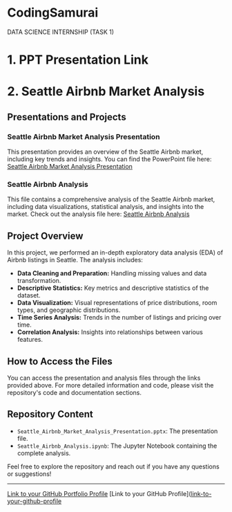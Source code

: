 # CodingSamurai
DATA SCIENCE INTERNSHIP (TASK 1)

# 1. PPT Presentation Link

# 2. Seattle Airbnb Market Analysis

## Presentations and Projects

### Seattle Airbnb Market Analysis Presentation
This presentation provides an overview of the Seattle Airbnb market, including key trends and insights. You can find the PowerPoint file here: [Seattle Airbnb Market Analysis Presentation]([[link-to-your-powerpoint-file](https://docs.google.com/presentation/d/1JTvc13nOmNuL4kDo0xQAi4X7VbGpjYCd/edit?usp=drive_link&ouid=112239983230799440814&rtpof=true&sd=true))

### Seattle Airbnb Analysis
This file contains a comprehensive analysis of the Seattle Airbnb market, including data visualizations, statistical analysis, and insights into the market. Check out the analysis file here: [Seattle Airbnb Analysis]([link-to-your-analysis-file](https://github.com/NgainShullai/CodingSamurai/blob/main/SeattleAirbnbDataset.ipynb))

## Project Overview
In this project, we performed an in-depth exploratory data analysis (EDA) of Airbnb listings in Seattle. The analysis includes:

- **Data Cleaning and Preparation:** Handling missing values and data transformation.
- **Descriptive Statistics:** Key metrics and descriptive statistics of the dataset.
- **Data Visualization:** Visual representations of price distributions, room types, and geographic distributions.
- **Time Series Analysis:** Trends in the number of listings and pricing over time.
- **Correlation Analysis:** Insights into relationships between various features.

## How to Access the Files
You can access the presentation and analysis files through the links provided above. For more detailed information and code, please visit the repository's code and documentation sections.

## Repository Content
- `Seattle_Airbnb_Market_Analysis_Presentation.pptx`: The presentation file.
- `Seattle_Airbnb_Analysis.ipynb`: The Jupyter Notebook containing the complete analysis.

Feel free to explore the repository and reach out if you have any questions or suggestions!

---

[Link to your GitHub Portfolio Profile]([link-to-your-github-profile](https://ngainshullai.github.io/Portfolio/))
[Link to your GitHub Profile]([link-to-your-github-profile]([https://ngainshullai.github.io/Portfolio/](https://github.com/NgainShullai))
